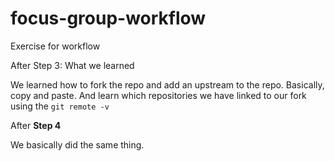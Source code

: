 # focus-group-workflow
Exercise for workflow

After Step 3: What we learned

We learned how to fork the repo and add an upstream to the repo. Basically, copy and paste. And learn which repositories we have linked to our fork using the `git remote -v` 

After **Step 4**

We basically did the same thing.
